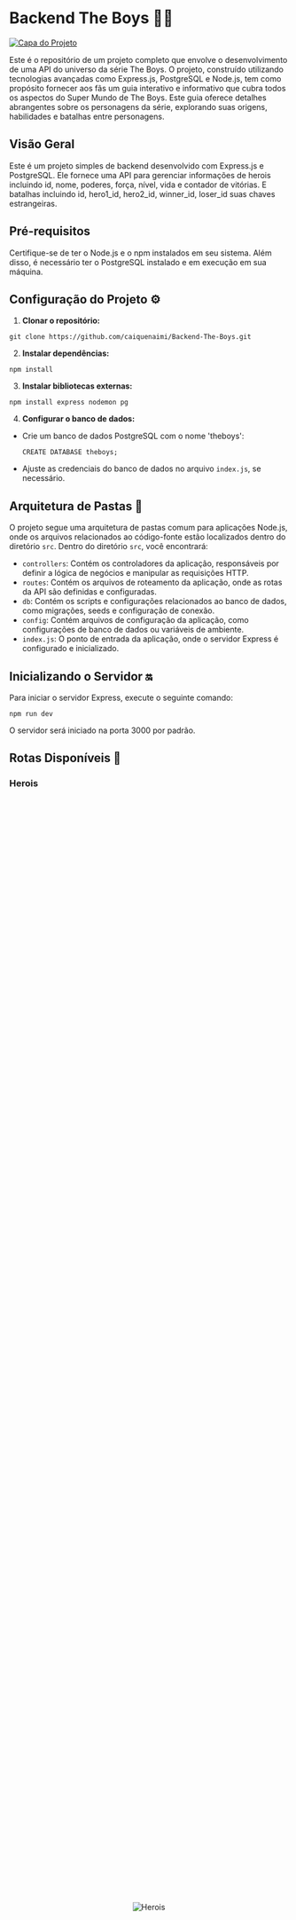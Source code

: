 # Backend The Boys 🦸‍♂️

[![Capa do Projeto](https://m.media-amazon.com/images/S/pv-target-images/473fd8bc878799c1a035cb13c688edd9eb6d240d426abf34e0bf3c1dde95724b.jpg)](https://github.com/caiquenaimi/Backend-The-Boys)

Este é o repositório de um projeto completo que envolve o desenvolvimento de uma API do universo da série The Boys. O projeto, construído utilizando tecnologias avançadas como Express.js, PostgreSQL e Node.js, tem como propósito fornecer aos fãs um guia interativo e informativo que cubra todos os aspectos do Super Mundo de The Boys. Este guia oferece detalhes abrangentes sobre os personagens da série, explorando suas origens, habilidades e batalhas entre personagens.

## Visão Geral 
Este é um projeto simples de backend desenvolvido com Express.js e PostgreSQL. Ele fornece uma API para gerenciar informações de herois incluindo id, nome, poderes, força, nível, vida e contador de vitórias. E batalhas incluindo id, hero1_id, hero2_id, winner_id, loser_id suas chaves estrangeiras.

## Pré-requisitos 

Certifique-se de ter o Node.js e o npm instalados em seu sistema. Além disso, é necessário ter o PostgreSQL instalado e em execução em sua máquina.

## Configuração do Projeto ⚙

1. **Clonar o repositório:**
```
git clone https://github.com/caiquenaimi/Backend-The-Boys.git
```
2. **Instalar dependências:**
```
npm install
```
3. **Instalar bibliotecas externas:**
```
npm install express nodemon pg
```
4. **Configurar o banco de dados:** 
- Crie um banco de dados PostgreSQL com o nome 'theboys':
  ```
  CREATE DATABASE theboys;
  ```
- Ajuste as credenciais do banco de dados no arquivo `index.js`, se necessário.

## Arquitetura de Pastas 📂

O projeto segue uma arquitetura de pastas comum para aplicações Node.js, onde os arquivos relacionados ao código-fonte estão localizados dentro do diretório `src`. Dentro do diretório `src`, você encontrará:

- `controllers`: Contém os controladores da aplicação, responsáveis por definir a lógica de negócios e manipular as requisições HTTP.
- `routes`: Contém os arquivos de roteamento da aplicação, onde as rotas da API são definidas e configuradas.
- `db`: Contém os scripts e configurações relacionados ao banco de dados, como migrações, seeds e configuração de conexão.
- `config`: Contém arquivos de configuração da aplicação, como configurações de banco de dados ou variáveis de ambiente.
- `index.js`: O ponto de entrada da aplicação, onde o servidor Express é configurado e inicializado.

## Inicializando o Servidor 🔛

Para iniciar o servidor Express, execute o seguinte comando:
```
npm run dev
```
O servidor será iniciado na porta 3000 por padrão.

## Rotas Disponíveis 🚀

### Herois

<div style="display: flex; justify-content: center; align-items: center; height: 100vh;">
    <img src="https://rollingstone.uol.com.br/media/_versions/the-boys-membros-sete-reproducao_widelg.jpg" alt="Herois">
</div>


- **GET /heroes:** Retorna todos os herois cadastrados.
- **GET /heroes/:id:** Retorna um heroes específico com base no ID fornecido.
- **GET /heroes/name/:name:** Filtra os herois pelo nome fornecido.
- **POST /heroes:** Adiciona um novo heroi.
- **PUT /heroes/:id:** Atualiza as informações de um heroi existente.
- **DELETE /heroes/:id:** Exclui um heroi com base no ID fornecido.

### Batalhas

<div style="display: flex; justify-content: center; align-items: center; height: 100vh;">
    <img src="https://sm.ign.com/ign_br/feature/t/the-boys-s/the-boys-season-4-trailer-fights-for-the-soul-of-america_crcx.jpg" alt="Batalhas">
</div>


- **GET /battles:** Retorna o histórico de batalhas.
- **GET /battles/:name** Retorna o histórico de batalhas do heroi com o nome especificado.
- **POST /battles:** Realiza uma batalha entre dois herois utilzando seus IDs.

## Testando as Rotas 

Você pode usar ferramentas como Postman ou simplesmente acessar as rotas no navegador ou em qualquer cliente HTTP para testar as funcionalidades.

## Créditos 

Este projeto foi desenvolvido como parte de um exercício prático para praticar o uso do Express.js e PostgreSQL.

## Contribuindo ⚡

Contribuições são bem-vindas! Sinta-se à vontade para abrir uma issue ou enviar um pull request.

Desenvolvido por [Caique Naimi](https://github.com/caiquenaimi)
